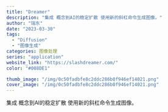 ```yaml
---
title: "Dreamer"
description: "集成 概念到AI的稳定扩散 使用新的斜杠命令生成图像。"
author: "瑞东"
date: "2023-03-30"
tags:
  - "Diffusion"
  - "图像生成"
categories: 图像处理
series: "application"
website_link: "https://slashdreamer.com/"
color: "#008DE1"

thumb_image: "/img/0c50fadbfe8c2ddc286b0f946ef14021.png"
cover_image: "/img/0c50fadbfe8c2ddc286b0f946ef14021.png"
---
```


集成 概念到AI的稳定扩散 使用新的斜杠命令生成图像。